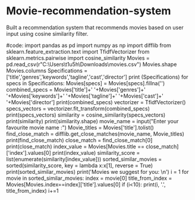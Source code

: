 # Movie-recommendation-system
Built a recommendation system that recommends movies based on user input using cosine similarity filter.

#code:
import pandas as pd
import numpy as np
import difflib
from sklearn.feature_extraction.text import TfidfVectorizer
from sklearn.metrics.pairwise import cosine_similarity
Movies = pd.read_csv(r"C:\Users\t1u5h\Downloads\movies.csv")
Movies.shape
Movies.columns
Specifications = ['title','genres','keywords','tagline','cast','director']
print (Specifications)
for specs in Specifications:
    Movies[specs] = Movies[specs].fillna('')
combined_specs = Movies['title']+' '+Movies['genres']+' '+Movies['keywords']+' '+Movies['tagline']+' '+Movies['cast']+' '+Movies['director']
print(combined_specs)
vectorizer = TfidfVectorizer()
specs_vectors = vectorizer.fit_transform(combined_specs)
print(specs_vectors)
similarity = cosine_similarity(specs_vectors)
print(similarity)
print(similarity.shape)
movie_name = input("Enter your favourite movie name :")
Movie_titles = Movies['title'].tolist()
find_close_match = difflib.get_close_matches(movie_name, Movie_titles)
print(find_close_match)
close_match = find_close_match[0]
print(close_match)
index_value = Movies[Movies.title == close_match]['index'].values[0]
print(index_value)
similarity_score = list(enumerate(similarity[index_value]))
sorted_similar_movies = sorted(similarity_score, key = lambda x:x[1], reverse = True)
print(sorted_similar_movies)
print('Movies we suggest for you: \n')
i = 1
for movie in sorted_similar_movies:
    index = movie[0]
    title_from_index = Movies[Movies.index==index]['title'].values[0]
    if (i<10):
                                                   print(i, '.', title_from_index)
                                                   i+=1
